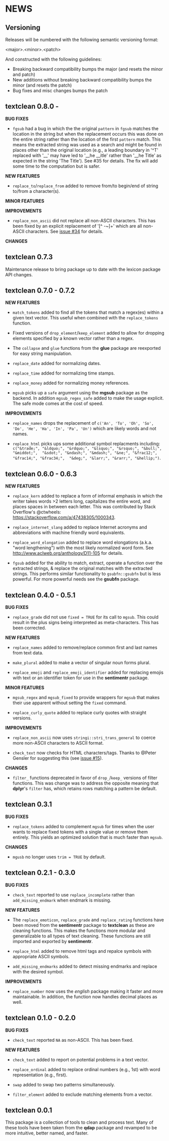 NEWS 
====

Versioning
----------

Releases will be numbered with the following semantic versioning format:

&lt;major&gt;.&lt;minor&gt;.&lt;patch&gt;

And constructed with the following guidelines:

* Breaking backward compatibility bumps the major (and resets the minor 
  and patch)
* New additions without breaking backward compatibility bumps the minor 
  (and resets the patch)
* Bug fixes and misc changes bumps the patch


textclean 0.8.0 -
----------------------------------------------------------------

**BUG FIXES**

* `fgsub` had a bug in which the the original `pattern` in `fgsub` matches the 
  location in the string but when the replacement occurs this was done on the 
  entire string rather than the location of the first `pattern` match.  This
  means the extracted string was used as a search and might be found in places
  other than the original location (e.g., a leading boundary in '^T' replaced
  with '__' may have led to '__he __itle' rather than '__he Title' as expected
  in the string 'The Title').  See #35 for details.  The fix will add some time 
  to the computation but is safer.

**NEW FEATURES**

*  `replace_to`/`replace_from` added to remove from/to begin/end of string to/from 
  a character(s).

**MINOR FEATURES**

**IMPROVEMENTS**

* `replace_non_ascii` did not replace all non-ASCII characters.  This has been
  fixed by an explicit replacement of '[^ -~]+' which are all non-ASCII characters.
  See <a href="https://github.com/trinker/textclean/issues/34">issue #34</a> for details.

**CHANGES**



textclean 0.7.3
----------------------------------------------------------------

Maintenance release to bring package up to date with the lexicon package API changes.


textclean 0.7.0 - 0.7.2
----------------------------------------------------------------

**NEW FEATURES**

* `match_tokens` added to find all the tokens that match a regex(es) within a
  given text vector.  This useful when combined with the `replace_tokens` 
  function.
  
* Fixed versions of `drop_element`/`keep_element` added to allow for dropping
  elements specified by a known vector rather than a regex.

* The `collapse` and `glue` functions from the **glue** package are reexported
  for easy string manipulation.
  
* `replace_date` added for normalizing dates.

* `replace_time` added for normalizing time stamps.

* `replace_money` added for normalizing money references.

* `mgsub` picks up a `safe` argument using the **mgsub** package as the backend.
  In addition `mgsub_regex_safe` added to make the usage explicit.  The safe mode
  comes at the cost of speed.

**IMPROVEMENTS**

* `replace_names` drops the replacement of 
    `c('An', 'To', 'Oh', 'So', 'Do', 'He', 'Ha', 'In', 'Pa', 'Un')` which are 
    likely words and not names.
    
* `replace_html` picks ups some additional symbol replacments including:
  `c("&trade;", "&ldquo;", "&rdquo;", "&lsquo;", "&rsquo;", "&bull;", "&middot;", 
  "&sdot;", "&ndash;", "&mdash;", "&ne;", "&frac12;", "&frac14;", "&frac34;", 
  "&deg;", "&larr;", "&rarr;", "&hellip;")`.



textclean 0.6.0 - 0.6.3
----------------------------------------------------------------

**NEW FEATURES**

* `replace_kern` added to replace a form of informal emphasis in which the
  writer takes words &gt;2 letters long, capitalizes the entire word, and places
  spaces in between each letter.  This was contributed by Stack Overflow's
  @ctwheels: https://stackoverflow.com/a/47438305/1000343.

* `replace_internet_slang` added to replace Internet acronyms and abbreviations
  with machine friendly word equivalents.
  
* `replace_word_elongation` added to replace word elongations (a.k.a. "word 
  lengthening") with the most likely normalized word form.  See 
  http://www.aclweb.org/anthology/D11-105 for details.
  
* `fgsub` added for the ability to match, extract, operate a function over the
  extracted strings, & replace the original matches with the extracted strings.
  This performs similar functionality to `gsubfn::gsubfn` but is less powerful.
  For more powerful needs see the **gsubfn** package.



textclean 0.4.0 - 0.5.1
----------------------------------------------------------------

**BUG FIXES**

* `replace_grade` did not use `fixed = TRUE` for its call to `mgsub`.  This could
  result in the plus signs being interpreted as meta-characters.  This has been 
  corrected.

**NEW FEATURES**

* `replace_names` added to remove/replace common first and last names from text 
  data.
  
* `make_plural` added to make a vector of singular noun forms plural.

* `replace_emoji` and `replace_emoji_identifier` added for replacing emojis with
  text or an identifier token for use in the **sentimentr** package.

**MINOR FEATURES**

* `mgsub_regex` and `mgsub_fixed` to provide wrappers for `mgsub` that makes
  their use apparent without setting the `fixed` command.
  
* `replace_curly_quote` added to replace curly quotes with straight versions.

**IMPROVEMENTS**

* `replace_non_ascii` now uses `stringi::stri_trans_general` to coerce more 
  non-ASCII characters to ASCII format.
  
* `check_text` now checks for HTML characters/tags.  Thanks to @Peter Gensler
  for suggesting this (see <a href="https://github.com/trinker/textclean/issues/15">issue #15</a>). 

**CHANGES**

* `filter_` functions deprecated in favor of `drop_`/`keep_` versions of filter
  functions.  This was change was to address the opposite meaning that **dplyr**'s 
  `filter` has, which retains rows matching a pattern be default.



textclean 0.3.1
----------------------------------------------------------------

**BUG FIXES**

* `replace_tokens` added to complement `mgsub` for times when the user wants to 
  replace fixed tokens with a single value or remove them entirely.  This yields 
  an optimized solution that is much faster than `mgsub`.

**CHANGES**

* `mgusb` no longer uses `trim = TRUE` by default.

textclean 0.2.1 - 0.3.0
----------------------------------------------------------------

**BUG FIXES**

* `check_text` reported to use `replace_incomplete` rather than 
  `add_missing_endmark` when endmark is missing.
  
**NEW FEATURES**

* The `replace_emoticon`, `replace_grade` and `replace_rating` functions have 
  been moved from the **sentimentr** package to **textclean** as these are 
  cleaning functions.  This makes the functions more modular and generalizable 
  to all types of text cleaning.  These functions are still imported and 
  exported by **sentimentr**.
  
* `replace_html` added to remove html tags and repalce symbols with appropriate
  ASCII symbols.
  
* `add_missing_endmarks` added to detect missing endmarks and replace with the 
  desired symbol.

**IMPROVEMENTS**

* `replace_number` now uses the *english* package making it faster and more 
  maintainable.  In addition, the function now handles decimal places as well.



textclean 0.1.0 - 0.2.0
----------------------------------------------------------------

**BUG FIXES**

* `check_text` reported `NA` as non-ASCII.  This has been fixed.

**NEW FEATURES**

* `check_text` added to report on potential problems in a text vector.

* `replace_ordinal` added to replace ordinal numbers (e.g., 1st) with word 
  representation (e.g., first).
  
* `swap` added to swap two patterns simultaneously.

* `filter_element` added to exclude matching elements from a vector.



textclean 0.0.1 
----------------------------------------------------------------

This package is a collection of tools to clean and process text.  Many of these tools have been taken from the **qdap** package and revamped to be more intuitive, better named, and faster.